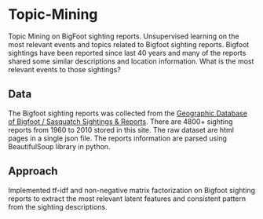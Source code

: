 # Topic-Mining
Topic Mining on BigFoot sighting reports. Unsupervised learning on the most relevant events and topics related to Bigfoot sighting reports. Bigfoot sightings have been reported since last 40 years and many of the reports shared some similar descriptions and location information. What is the most relevant events to those sightings?

## Data
The Bigfoot sighting reports was collected from the [Geographic Database of Bigfoot / Sasquatch Sightings & Reports](http://www.bfro.net/gdb/). There are 4800+ sighting reports from 1960 to 2010 stored in this site. The raw dataset are html pages in a single json file. The reports information are parsed using BeautifulSoup library in python.

## Approach
Implemented tf-idf and non-negative matrix factorization on Bigfoot sighting reports to extract the most relevant latent features and consistent pattern from the sighting descriptions.
